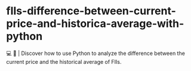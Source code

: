 # fIIs-difference-between-current-price-and-historica-average-with-python
💻 🐍 | Discover how to use Python to analyze the difference between the current price and the historical average of FIIs.
